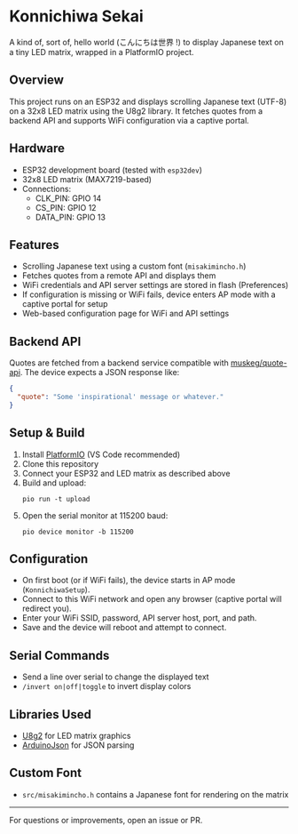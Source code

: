 # Konnichiwa Sekai

A kind of, sort of, hello world (こんにちは世界 !) to display Japanese text on a tiny LED matrix, wrapped in a PlatformIO project.

## Overview
This project runs on an ESP32 and displays scrolling Japanese text (UTF-8) on a 32x8 LED matrix using the U8g2 library. It fetches quotes from a backend API and supports WiFi configuration via a captive portal.

## Hardware
- ESP32 development board (tested with `esp32dev`)
- 32x8 LED matrix (MAX7219-based)
- Connections:
  - CLK_PIN: GPIO 14
  - CS_PIN: GPIO 12
  - DATA_PIN: GPIO 13

## Features
- Scrolling Japanese text using a custom font (`misakimincho.h`)
- Fetches quotes from a remote API and displays them
- WiFi credentials and API server settings are stored in flash (Preferences)
- If configuration is missing or WiFi fails, device enters AP mode with a captive portal for setup
- Web-based configuration page for WiFi and API settings

## Backend API
Quotes are fetched from a backend service compatible with [muskeg/quote-api](https://github.com/muskeg/quote-api). The device expects a JSON response like:

```json
{
  "quote": "Some 'inspirational' message or whatever."
}
```

## Setup & Build
1. Install [PlatformIO](https://platformio.org/) (VS Code recommended)
2. Clone this repository
3. Connect your ESP32 and LED matrix as described above
4. Build and upload:
   ```
   pio run -t upload
   ```
5. Open the serial monitor at 115200 baud:
   ```
   pio device monitor -b 115200
   ```

## Configuration
- On first boot (or if WiFi fails), the device starts in AP mode (`KonnichiwaSetup`).
- Connect to this WiFi network and open any browser (captive portal will redirect you).
- Enter your WiFi SSID, password, API server host, port, and path.
- Save and the device will reboot and attempt to connect.

## Serial Commands
- Send a line over serial to change the displayed text
- `/invert on|off|toggle` to invert display colors

## Libraries Used
- [U8g2](https://github.com/olikraus/u8g2) for LED matrix graphics
- [ArduinoJson](https://github.com/bblanchon/ArduinoJson) for JSON parsing

## Custom Font
- `src/misakimincho.h` contains a Japanese font for rendering on the matrix


---
For questions or improvements, open an issue or PR.